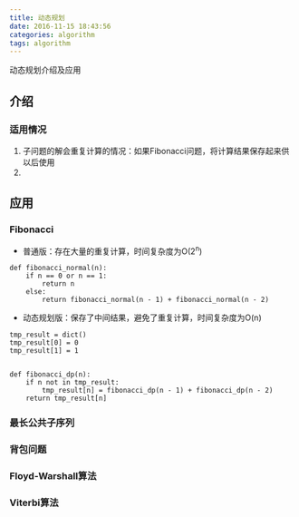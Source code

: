 ```yaml
---
title: 动态规划
date: 2016-11-15 18:43:56
categories: algorithm
tags: algorithm
---
```


动态规划介绍及应用

<!-- more -->
## 介绍
### 适用情况

1. 子问题的解会重复计算的情况：如果Fibonacci问题，将计算结果保存起来供以后使用
2. 


## 应用
### Fibonacci
- 普通版：存在大量的重复计算，时间复杂度为O(2<sup>n</sup>) 

```
def fibonacci_normal(n):
    if n == 0 or n == 1:
        return n
    else:
        return fibonacci_normal(n - 1) + fibonacci_normal(n - 2)
```

-  动态规划版：保存了中间结果，避免了重复计算，时间复杂度为O(n)

```
tmp_result = dict()
tmp_result[0] = 0
tmp_result[1] = 1


def fibonacci_dp(n):
    if n not in tmp_result:
        tmp_result[n] = fibonacci_dp(n - 1) + fibonacci_dp(n - 2)
    return tmp_result[n]
```
### 最长公共子序列

### 背包问题

### Floyd-Warshall算法

### Viterbi算法
